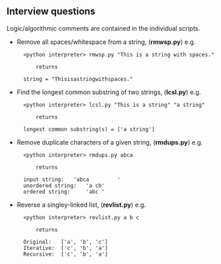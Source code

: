 ## Interview questions

Logic/algorithmic comments are contained in the individual scripts.

* Remove all spaces/whitespace from a string, (**rmwsp.py**) e.g.
		
		<python interpreter> rmwsp.py "This is a string with spaces."
	
			returns 
	
		string = "Thisisastringwithspaces."
	
* Find the longest common substring of two strings, (**lcsl.py**) e.g.

		<python interpreter> lcsl.py "This is a string" "a string"
		
			returns 

		longest common substring(s) = ['a string']
	
* Remove duplicate characters of a given string, (**rmdups.py**) e.g.

		<python interpreter> rmdups.py abca
		
			returns
			
		input string:	'abca         '
		unordered string:	'a cb'
		ordered string:		'abc '
	
* Reverse a singley-linked list, (**revlist.py**) e.g.

		<python interpreter> revlist.py a b c
		
			returns

		Original:	['a', 'b', 'c']
		Iterative:	['c', 'b', 'a']
		Recursive:	['c', 'b', 'a']
